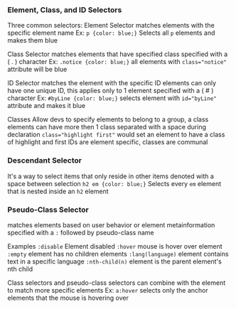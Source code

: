 ### Element, Class, and ID Selectors
Three common selectors:
Element Selector
	matches elements with the specific element name 
	Ex: `p {color: blue;}` 
		Selects all `p` elements and makes them blue

Class Selector
	matches elements that have specified class 
	specified with a ( . ) character 
	Ex: `.notice {color: blue;}` 
		all elements with `class="notice"` attribute will be blue

ID Selector
	matches the element with the specific ID 
		elements can only have one unique ID, this applies only to 1 element 
	specified with a ( # ) character
		Ex: `#byLine {color: blue;}` 
			selects element with `id="byLine"` attribute and makes it blue

Classes
	Allow devs to specify elements to belong to a group, a class 
	elements can have more then 1 class
		separated with a space during declaration 
			`class="highlight first"` would set an element to have a class of highlight and first 
	IDs are element specific, classes are communal 

### Descendant  Selector 
It's a way to select items that only reside in other items
denoted with a space between selection 
	`h2 em {color: blue;}`
		Selects every `em` element that is nested inside an `h2` element

### Pseudo-Class Selector
matches elements based on user behavior or element metainformation 
specified with a `:` followed by pseudo-class name 

Examples
	`:disable`
		Element disabled
	`:hover`
		mouse is hover over element
	`:empty`
		element has no children elements
	`:lang(language)` 
		element contains text in a specific language 
	`:nth-child(n)` element is the parent element's nth child 

Class selectors and pseudo-class selectors can combine with the element to match more specific elements
	Ex: `a:hover` selects only the anchor elements that the mouse is hovering over
